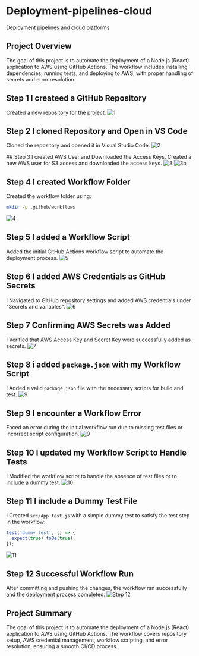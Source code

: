 # Deployment-pipelines-cloud
Deployment pipelines and cloud platforms

## Project Overview

The goal of this project is to automate the deployment of a Node.js (React) application to AWS using GitHub Actions. The workflow includes installing dependencies, running tests, and deploying to AWS, with proper handling of secrets and error resolution.

## Step 1 I createed a GitHub Repository
Created a new repository for the project.
![1](./img/1..png)



## Step 2 I cloned Repository and Open in VS Code
Cloned the repository and opened it in Visual Studio Code.
![2](./img/2.png)




## Step 3 I created AWS User and Downloaded the  Access Keys.
Created a new AWS user for S3 access and downloaded the access keys.
![3](./img/3.png)
![3b](./img/8.png)




## Step 4 I created Workflow Folder
Created the workflow folder using:
```bash
mkdir -p .github/workflows
```

![4](./img/4.png)




## Step 5 I added a Workflow Script
Added the initial GitHub Actions workflow script to automate the deployment process.
![5](./img/5.png)



## Step 6 I added AWS Credentials as GitHub Secrets
I Navigated to GitHub repository settings and added AWS credentials under "Secrets and variables".
![6](./img/6.png)



## Step 7 Confirming  AWS Secrets was  Added
I Verified that AWS Access Key and Secret Key were successfully added as secrets.
![7](./img/7.png)



 ## Step 8 i added `package.json` with my Workflow Script
I Added a valid `package.json` file with the necessary scripts for build and test.
![9](./img/package.png)




## Step 9 I encounter a Workflow Error
Faced an error during the initial workflow run due to missing test files or incorrect script configuration.
![9](./img/er.png)


## Step 10  I updated my Workflow Script to Handle Tests
I Modified the workflow script to handle the absence of test files or to include a dummy test.
![10](./img/9%20facing%20error%20with%20my%20workflow.png)



## Step 11 I include a Dummy Test File
I Created `src/App.test.js` with a simple dummy test to satisfy the test step in the workflow:
```javascript
test('dummy test', () => {
  expect(true).toBe(true);
});
```
![11](./img/10%20%20added%20src%20folder%20.png)



## Step 12 Successful Workflow Run
After committing and pushing the changes, the workflow ran successfully and the deployment process completed.
![Step 12](./img/11%20deploy%20again%20and%20working%20succefully%20.png)





## Project Summary

The goal of this project is to automate the deployment of a Node.js (React) application to AWS using GitHub Actions. The workflow covers repository setup, AWS credential management, workflow scripting, and error resolution, ensuring a smooth CI/CD process.
